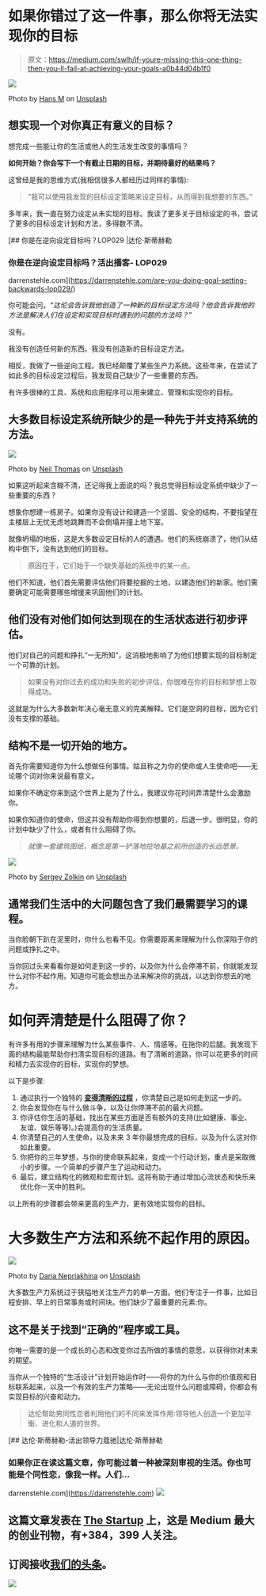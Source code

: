 # 如果你错过了这一件事，那么你将无法实现你的目标

> 原文：<https://medium.com/swlh/if-youre-missing-this-one-thing-then-you-ll-fail-at-achieving-your-goals-a0b44d04b1f0>

![](img/40cbeb7ba237bbe61a82e2daacf7005d.png)

Photo by [Hans M](https://unsplash.com/photos/C5ORgbT2kGk?utm_source=unsplash&utm_medium=referral&utm_content=creditCopyText) on [Unsplash](https://unsplash.com/search/photos/one-way?utm_source=unsplash&utm_medium=referral&utm_content=creditCopyText)

## 想实现一个对你真正有意义的目标？

想完成一些能让你的生活或他人的生活发生改变的事情吗？

**如何开始？你会写下一个有截止日期的目标，并期待最好的结果吗？**

这曾经是我的思维方式(我相信很多人都经历过同样的事情):

> “我可以使用我发现的目标设定策略来设定目标，从而得到我想要的东西。”

多年来，我一直在努力设定从未实现的目标。我读了更多关于目标设定的书，尝试了更多的目标设定计划和方法，多得数不清。

[](https://darrenstehle.com/are-you-doing-goal-setting-backwards-lop029/) [## 你是在逆向设定目标吗？LOP029 |达伦·斯蒂赫勒

### 你是在逆向设定目标吗？活出播客- LOP029

darrenstehle.com](https://darrenstehle.com/are-you-doing-goal-setting-backwards-lop029/) 

你可能会问，*“达伦会告诉我他创造了一种新的目标设定方法吗？他会告诉我他的方法是解决人们在设定和实现目标时遇到的问题的方法吗？”*

没有。

我没有创造任何新的东西。我没有创造新的目标设定方法。

相反，我做了一些逆向工程。我已经颠覆了某些生产力系统。这些年来，在尝试了如此多的目标设定过程后，我发现自己缺少了一些重要的东西。

有许多很棒的工具、系统和应用程序可以用来建立、管理和实现你的目标。

## 大多数目标设定系统所缺少的是一种先于并支持系统的方法。

![](img/d48e0edf8d84accf1bc0d4314a4b1a56.png)

Photo by [Neil Thomas](https://unsplash.com/photos/SIU1Glk6v5k?utm_source=unsplash&utm_medium=referral&utm_content=creditCopyText) on [Unsplash](https://unsplash.com/search/photos/support?utm_source=unsplash&utm_medium=referral&utm_content=creditCopyText)

如果这听起来含糊不清，还记得我上面说的吗？我总觉得目标设定系统中缺少了一些重要的东西？

想象你想建一栋房子。如果你没有设计和建造一个坚固、安全的结构，不要指望在主楼层上无忧无虑地跳舞而不会倒塌并撞上地下室。

就像坍塌的地板，这是大多数设定目标的人的遭遇。他们的系统崩溃了，他们从结构中倒下，没有达到他们的目标。

> 原因在于，它们始于一个缺失基础的系统中的某一点。

他们不知道，他们首先需要评估他们将要挖掘的土地，以建造他们的新家。他们需要确定可能需要哪些增援来巩固他们的计划。

## 他们没有对他们如何达到现在的生活状态进行初步评估。

他们对自己的问题和挣扎“一无所知”，这消极地影响了为他们想要实现的目标制定一个可靠的计划。

> 如果没有对你过去的成功和失败的初步评估，你很难在你的目标和梦想上取得成功。

这就是为什么大多数新年决心毫无意义的完美解释。它们是空洞的目标，因为它们没有支撑的基础。

## 结构不是一切开始的地方。

首先你需要知道你为什么想做任何事情。姑且称之为你的使命或人生使命吧——无论哪个词对你来说最有意义。

如果你不确定你来到这个世界上是为了什么，我建议你花时间弄清楚什么会激励你。

如果你知道你的使命，但这并没有帮助你得到你想要的，后退一步。很明显，你的计划中缺少了什么，或者有什么阻碍了你。

> *就像一套建筑图纸，概念是第一铲落地挖地基之前所创造的长远愿景。*

![](img/9e4b40b7fa3ecdd455135e9abe9d1663.png)

Photo by [Sergey Zolkin](https://unsplash.com/photos/m9qMoh-scfE?utm_source=unsplash&utm_medium=referral&utm_content=creditCopyText) on [Unsplash](https://unsplash.com/search/photos/architectural-drawing?utm_source=unsplash&utm_medium=referral&utm_content=creditCopyText)

## 通常我们生活中的大问题包含了我们最需要学习的课程。

当你脸朝下趴在泥里时，你什么也看不见。你需要距离来理解为什么你深陷于你的问题或挣扎之中。

当你回过头来看看你是如何走到这一步的，以及你为什么会停滞不前，你就能发现什么对你不起作用。知道你可能会想出办法来解决你的挑战，以达到你想去的地方。

# 如何弄清楚是什么阻碍了你？

有许多有用的步骤来理解为什么某些事件、人、情感等。在拖你的后腿。我发现下面的结构最能帮助你扫清实现目标的道路。有了清晰的道路，你可以花更多的时间和精力去实现你的目标，实现你的梦想。

以下是步骤:

1.  通过执行一个独特的 [**变得清晰的过程**](https://darrenstehle.com/clarity) ，你清楚自己是如何走到这一步的。
2.  你会发现你在与什么做斗争，以及让你停滞不前的最大问题。
3.  你评估你生活的基础，找出在某些方面是否有额外的支持(比如健康、事业、友谊、娱乐等等)。)会提高你的生活质量。
4.  你清楚自己的人生使命，以及未来 3 年你最想完成的目标，以及为什么这对你如此重要。
5.  你把你的三年梦想，与你的使命联系起来，变成一个行动计划，重点是采取微小的步骤。一个简单的步骤产生了运动和动力。
6.  最后，建立结构化的微观和宏观计划。这将有助于通过增加心流状态和快乐来优化你一天中的胜利。

以上所有的步骤都会带来更高的生产力，更有效地实现你的目标。

# 大多数生产方法和系统不起作用的原因。

![](img/002485b1009cafdfbe2c17272f160914.png)

Photo by [Daria Nepriakhina](https://unsplash.com/photos/zoCDWPuiRuA?utm_source=unsplash&utm_medium=referral&utm_content=creditCopyText) on [Unsplash](https://unsplash.com/search/photos/productivity?utm_source=unsplash&utm_medium=referral&utm_content=creditCopyText)

大多数生产力系统过于狭隘地关注生产力的单一方面。他们专注于一件事，比如日程安排、早上的日常事务或时间块。他们缺少了最重要的元素:你。

## 这不是关于找到“正确的”程序或工具。

你唯一需要的是一个成长的心态和改变你过去所做的事情的意愿，以获得你对未来的期望。

当你从一个独特的“生活设计”计划开始运作时——将你的为什么与你的价值观和目标联系起来，以及一个有效的生产力策略——无论出现什么问题或障碍，你都会有实现目标的兴奋和动力。

> 达伦帮助男同性恋者利用他们的不同来发挥作用:领导他人创造一个更加平衡、进化和人道的世界。

[](https://darrenstehle.com) [## 达伦·斯蒂赫勒-活出领导力蔻驰|达伦·斯蒂赫勒

### 如果你正在读这篇文章，你可能过着一种被深刻审视的生活。你也可能是个同性恋，像我一样。人们…

darrenstehle.com](https://darrenstehle.com) [![](img/308a8d84fb9b2fab43d66c117fcc4bb4.png)](https://medium.com/swlh)

## 这篇文章发表在 [The Startup](https://medium.com/swlh) 上，这是 Medium 最大的创业刊物，有+384，399 人关注。

## 订阅接收[我们的头条](http://growthsupply.com/the-startup-newsletter/)。

[![](img/b0164736ea17a63403e660de5dedf91a.png)](https://medium.com/swlh)